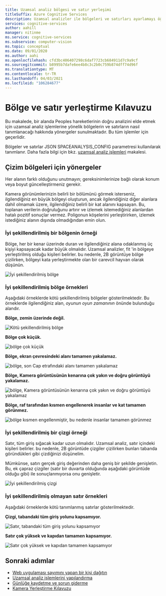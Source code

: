 ```yaml
---
title: Uzamsal analiz bölgesi ve satır yerleşimi
titleSuffix: Azure Cognitive Services
description: Uzamsal analizler ile bölgeleri ve satırları ayarlamayı öğrenin
services: cognitive-services
author: aahill
manager: nitinme
ms.service: cognitive-services
ms.subservice: computer-vision
ms.topic: conceptual
ms.date: 09/01/2020
ms.author: aahi
ms.openlocfilehash: cfd3bc406407298c6daf7723cb684911d7c9a9cf
ms.sourcegitcommit: b8995b7dafe6ee4b8c3c2b0c759b874dff74d96f
ms.translationtype: MT
ms.contentlocale: tr-TR
ms.lasthandoff: 04/03/2021
ms.locfileid: "106284677"
---
```

# <a name="zone-and-line-placement-guide"></a>Bölge ve satır yerleştirme Kılavuzu

Bu makalede, bir alanda Peoples hareketlerinin doğru analizini elde etmek için uzamsal analiz işlemlerine yönelik bölgelerin ve satırların nasıl tanımlanacağı hakkında yönergeler sunulmaktadır. Bu tüm işlemler için geçerlidir. 

Bölgeler ve satırlar JSON SPACEANALYSIS_CONFIG parametresi kullanılarak tanımlanır. Daha fazla bilgi için bkz. [uzamsal analiz işlemleri](spatial-analysis-operations.md) makalesi.

## <a name="guidelines-for-drawing-zones"></a>Çizim bölgeleri için yönergeler

Her alanın farklı olduğunu unutmayın; gereksinimlerinize bağlı olarak konum veya boyut güncelleştirmeniz gerekir.

Kamera görünümlerinizin belirli bir bölümünü görmek isterseniz, ilgilendiğiniz en büyük bölgeyi oluşturun, ancak ilgilendiğiniz diğer alanlara dahil olmamak üzere, ilgilendiğiniz belirli bir kat alanını kapsayan. Bu, toplanan verilerin doğruluğunu artırır ve izlemek istemediğiniz alanlardan hatalı pozitif sonuçlar vermez. Poligonun köşelerini yerleştirirken, izlemek istediğiniz alanın dışında olmadığından emin olun.  

### <a name="example-of-a-well-shaped-zone"></a>İyi şekillendirilmiş bir bölgenin örneği

Bölge, her bir kenar üzerinde duran ve ilgilendiğiniz alana odaklanmış üç kişiyi kapsayacak kadar büyük olmalıdır. Uzamsal analizler, fit 'in bölgeye yerleştirilmiş olduğu kişileri belirler. bu nedenle, 2B görüntüye bölge çizilirken, bölgeyi kata yerleştirmekte olan bir carevcil hayvan olarak düşünün.

![İyi şekillendirilmiş bölge](./media/spatial-analysis/zone-good-example.png)

### <a name="examples-of-zones-that-arent-well-shaped"></a>İyi şekillendirilmiş bölge örnekleri

Aşağıdaki örneklerde kötü şekillendirilmiş bölgeler gösterilmektedir. Bu örneklerde ilgilendiğiniz alan, *oyunun oyun zamanının* önünde bulunduğu alandır.

**Bölge, zemin üzerinde değil.**

![Kötü şekillendirilmiş bölge](./media/spatial-analysis/zone-not-on-floor.png) 

**Bölge çok küçük.**

![bölge çok küçük](./media/spatial-analysis/zone-too-small.png)

**Bölge, ekran çevresindeki alanı tamamen yakalamaz.**

![bölge, son Cap etrafındaki alanı tamamen yakalamaz](./media/spatial-analysis/zone-bad-capture.png)

**Bölge, Kamera görüntüsünün kenarına çok yakın ve doğru görüntüyü yakalamaz.**

![bölge, Kamera görüntüsünün kenarına çok yakın ve doğru görüntüyü yakalamaz](./media/spatial-analysis/zone-edge.png)

**Bölge, raf tarafından kısmen engellenerek insanlar ve kat tamamen görünmez.**

![bölge kısmen engellenmiştir, bu nedenle insanlar tamamen görünmez](./media/spatial-analysis/zone-partially-blocked.png)

### <a name="example-of-a-well-shaped-line"></a>İyi şekillendirilmiş bir çizgi örneği

Satır, tüm giriş sığacak kadar uzun olmalıdır. Uzamsal analiz, satır içindeki kişileri belirler. bu nedenle, 2B görüntüde çizgiler çizilirken bunları tabanda göründükleri gibi çizdiğinizi düşünelim. 

Mümkünse, satırı gerçek giriş değerinden daha geniş bir şekilde genişletin. Bu, ek çapraz çizgiler (satır bir duvarta olduğunda aşağıdaki görüntüde olduğu gibi) ile sonuçlanmıyorsa onu genişletir.

![İyi şekillendirilmiş çizgi](./media/spatial-analysis/zone-line-good-example.png)

### <a name="examples-of-lines-that-arent-well-shaped"></a>İyi şekillendirilmiş olmayan satır örnekleri

Aşağıdaki örneklerde kötü tanımlanmış satırlar gösterilmektedir.

**Çizgi, tabandaki tüm giriş yolunu kapsamıyor.**

![Satır, tabandaki tüm giriş yolunu kapsamıyor](./media/spatial-analysis/zone-line-bad-coverage.png)

**Satır çok yüksek ve kapıdan tamamen kapsamıyor.**

![Satır çok yüksek ve kapıdan tamamen kapsamıyor](./media/spatial-analysis/zone-line-too-high.png)

## <a name="next-steps"></a>Sonraki adımlar

* [Web uygulaması sayımını yapan bir kişi dağıtın](spatial-analysis-web-app.md)
* [Uzamsal analiz işlemlerini yapılandırma](./spatial-analysis-operations.md)
* [Günlüğe kaydetme ve sorun giderme](spatial-analysis-logging.md)
* [Kamera Yerleştirme Kılavuzu](spatial-analysis-camera-placement.md)
